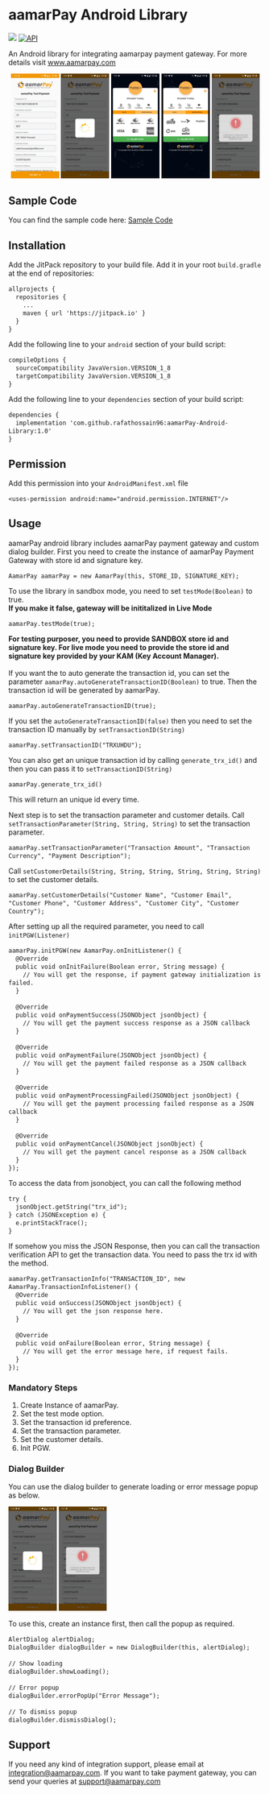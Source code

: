 # aamarPay Android Library
[![](https://jitpack.io/v/rafathossain96/aamarPay-Android-Library.svg)](https://jitpack.io/#rafathossain96/aamarPay-Android-Library)
[![API](https://img.shields.io/badge/API-16%2B-brightgreen.svg?style=flat)](https://android-arsenal.com/api?level=16)

An Android library for integrating aamarpay payment gateway. For more details visit www.aamarpay.com

<p align="center">
  <img src="PGW_INIT.jpeg" width="19%"/>
  <img src="PGW_LOADING.jpeg" width="19%"/>
  <img src="PGW_CARD.jpeg" width="19%"/>
  <img src="PGW_MFS.jpeg" width="19%"/>
  <img src="PGW_ERROR.jpeg" width="19%"/>
</p>

## Sample Code
You can find the sample code here: [Sample Code](Sam)

## Installation
Add the JitPack repository to your build file. Add it in your root `build.gradle` at the end of repositories:
```
allprojects {
  repositories {
    ...
    maven { url 'https://jitpack.io' }
  }
}
```

Add the following line to your `android` section of your build script:
```
compileOptions {
  sourceCompatibility JavaVersion.VERSION_1_8
  targetCompatibility JavaVersion.VERSION_1_8
}
```

Add the following line to your `dependencies` section of your build script:
```
dependencies {
  implementation 'com.github.rafathossain96:aamarPay-Android-Library:1.0'
}
```

## Permission
Add this permission into your `AndroidManifest.xml` file
```
<uses-permission android:name="android.permission.INTERNET"/>
```

## Usage
aamarPay android library includes aamarPay payment gateway and custom dialog builder. First you need to create the instance of aamarPay Payment Gateway with store id and signature key.
```
AamarPay aamarPay = new AamarPay(this, STORE_ID, SIGNATURE_KEY);
```
To use the library in sandbox mode, you need to set `testMode(Boolean)` to true.<br><b>If you make it false, gateway will be inititalized in Live Mode</b>
```
aamarPay.testMode(true);
```
<b>For testing purposer, you need to provide SANDBOX store id and signature key. For live mode you need to provide the store id and signature key provided by your KAM (Key Account Manager).</b>
<br><br>If you want the to auto generate the transaction id, you can set the parameter `aamarPay.autoGenerateTransactionID(Boolean)` to true. Then the transaction id will be generated by aamarPay.
```
aamarPay.autoGenerateTransactionID(true);
```
If you set the `autoGenerateTransactionID(false)` then you need to set the transaction ID manually by `setTransactionID(String)`
```
aamarPay.setTransactionID("TRXUHDU");
```
You can also get an unique transaction id by calling `generate_trx_id()` and then you can pass it to `setTransactionID(String)`
```
aamarPay.generate_trx_id()
```
This will return an unique id every time.

Next step is to set the transaction parameter and customer details.
Call `setTransactionParameter(String, String, String)` to set the transaction parameter.
```
aamarPay.setTransactionParameter("Transaction Amount", "Transaction Currency", "Payment Description");
```
Call `setCustomerDetails(String, String, String, String, String, String)` to set the customer details.
```
aamarPay.setCustomerDetails("Customer Name", "Customer Email", "Customer Phone", "Customer Address", "Customer City", "Customer Country");
```
After setting up all the required parameter, you need to call `initPGW(Listener)`
```
aamarPay.initPGW(new AamarPay.onInitListener() {
  @Override
  public void onInitFailure(Boolean error, String message) {
    // You will get the response, if payment gateway initialization is failed.
  }

  @Override
  public void onPaymentSuccess(JSONObject jsonObject) {
    // You will get the payment success response as a JSON callback
  }
  
  @Override
  public void onPaymentFailure(JSONObject jsonObject) {
    // You will get the payment failed response as a JSON callback
  }
  
  @Override
  public void onPaymentProcessingFailed(JSONObject jsonObject) {
    // You will get the payment processing failed response as a JSON callback
  }

  @Override
  public void onPaymentCancel(JSONObject jsonObject) {
    // You will get the payment cancel response as a JSON callback
  }
});
```
To access the data from jsonobject, you can call the following method
```
try {
  jsonObject.getString("trx_id");
} catch (JSONException e) {
  e.printStackTrace();
}
```
If somehow you miss the JSON Response, then you can call the transaction verification API to get the transaction data. You need to pass the trx id with the method.
```
aamarPay.getTransactionInfo("TRANSACTION_ID", new AamarPay.TransactionInfoListener() {
  @Override
  public void onSuccess(JSONObject jsonObject) {
    // You will get the json response here.
  }

  @Override
  public void onFailure(Boolean error, String message) {
    // You will get the error message here, if request fails.
  }
});
```

### Mandatory Steps
1. Create Instance of aamarPay.
2. Set the test mode option.
3. Set the transaction id preference.
4. Set the transaction parameter.
5. Set the customer details.
6. Init PGW.

### Dialog Builder
You can use the dialog builder to generate loading or error message popup as below.

<p>
  <img src="PGW_LOADING.jpeg" width="19%"/>
  <img src="PGW_ERROR.jpeg" width="19%"/>
</p>

To use this, create an instance first, then call the popup as required.
```
AlertDialog alertDialog;
DialogBuilder dialogBuilder = new DialogBuilder(this, alertDialog);

// Show loading
dialogBuilder.showLoading();

// Error popup
dialogBuilder.errorPopUp("Error Message");

// To dismiss popup
dialogBuilder.dismissDialog();
```

## Support
If you need any kind of integration support, please email at integration@aamarpay.com. If you want to take payment gateway, you can send your queries at support@aamarpay.com
